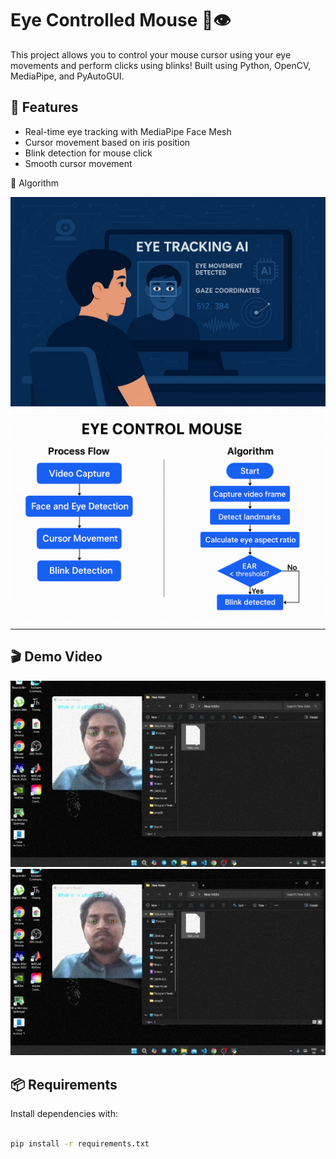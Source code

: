 # Eye Controlled Mouse 🎯👁️

This project allows you to control your mouse cursor using your eye movements and perform clicks using blinks! Built using Python, OpenCV, MediaPipe, and PyAutoGUI.

## 🔧 Features

- Real-time eye tracking with MediaPipe Face Mesh
- Cursor movement based on iris position
- Blink detection for mouse click
- Smooth cursor movement

📸 Algorithm

<p float="left">
  <img src="assets/Example.jpg" width="700" />
  
  <img src="assets/Algorithm.png" width="700" />
</p>


---

## 🎬 Demo Video

[![Watch the video](assets/Example1.jpg)](assets/video.mp4)
[![Watch the video](assets/Example1.jpg)](assets/video1.mp4)

## 📦 Requirements

Install dependencies with:

```bash

pip install -r requirements.txt

```
